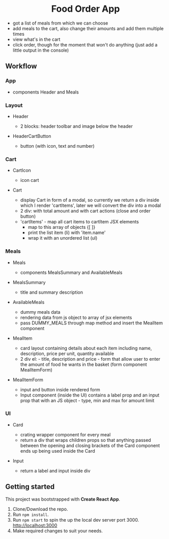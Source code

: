 <h1 align="center">Food Order App</h1>

- got a list of meals from which we can choose
- add meals to the cart, also change their amounts and add them multiple times
- view what's in the cart
- click order, though for the moment that won't do anything (just add a little output in the console)

## Workflow

### App

- components Header and Meals

### Layout

- Header

  - 2 blocks: header toolbar and image below the header

- HeaderCartButton

  - button (with icon, text and number)

### Cart

- CartIcon

  - icon cart

- Cart
  - display Cart in form of a modal, so currently we return a div inside which I render 'cartItems', later we will convert the div into a modal
  - 2 div: with total amount and with cart actions (close and order button)
  - 'cartItems' - map all cart items to cartItem JSX elements
    - map to this array of objects {[ ]}
    - print the list item (li) with 'item.name'
    - wrap it with an unordered list (ul)

### Meals

- Meals

  - components MealsSummary and AvailableMeals

- MealsSummary

  - title and summary description

- AvailableMeals

  - dummy meals data
  - rendering data from js object to array of jsx elements
  - pass DUMMY_MEALS through map method and insert the MealItem component

- MealItem

  - card layout containing details about each item including name, description, price per unit, quantity available
  - 2 div el: - title, description and price - form that allow user to enter the amount of food he wants in the basket (form component MealItemForm)

- MealItemForm

  - input and button inside rendered form
  - Input component (inside the UI) contains a label prop and an input prop that with an JS object - type, min and max for amount limit

### UI

- Card

  - crating wrapper component for every meal
  - return a div that wraps children props so that anything passed between the opening and closing brackets of the Card component ends up being used inside the Card

- Input
  - return a label and input inside div

## Getting started

This project was bootstrapped with **Create React App**.

1. Clone/Download the repo.
2. Run `npm install`.
3. Run `npm start` to spin the up the local dev server port 3000. [http://localhost:3000](http://localhost:3000/ "http://localhost:3000")
4. Make required changes to suit your needs.
